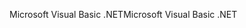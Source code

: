 <span data-ttu-id="296a0-101">Microsoft Visual Basic .NET</span><span class="sxs-lookup"><span data-stu-id="296a0-101">Microsoft Visual Basic .NET</span></span>